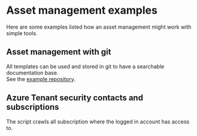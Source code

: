 # Asset management examples
Here are some examples listed how an asset management might work with simple tools.
## Asset management with git
All templates can be used and stored in git to have a searchable documentation base.  
See the [example repository](https://github.com/OCCIRF/OCCIRF-Example).

## Azure Tenant security contacts and subscriptions
The script crawls all subscription where the logged in account has access to.